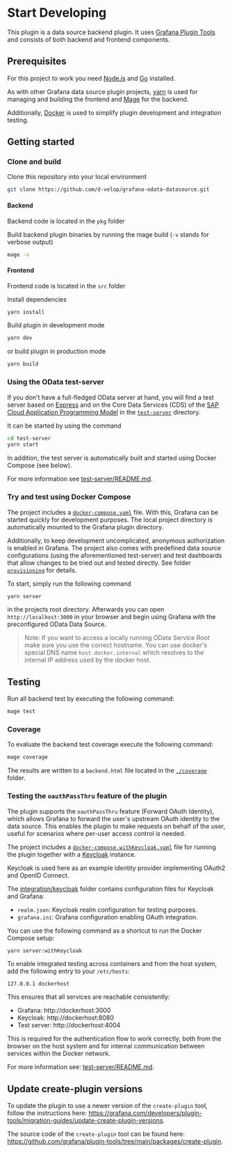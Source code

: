 # Start Developing
This plugin is a data source backend plugin. It uses [Grafana Plugin Tools](https://grafana.github.io/plugin-tools/) and
consists of both backend and frontend components.

## Prerequisites
For this project to work you need [Node.js](https://nodejs.org/en/) and [Go](https://go.dev) installed.

As with other Grafana data source plugin projects, [yarn](https://yarnpkg.com/) is used for managing and building the
frontend and [Mage](https://magefile.org) for the backend.

Additionally, [Docker](https://www.docker.com/) is used to simplify plugin development and integration testing.

## Getting started

### Clone and build
Clone this repository into your local environment
```bash
git clone https://github.com/d-velop/grafana-odata-datasource.git
```

#### Backend
Backend code is located in the `pkg` folder

Build backend plugin binaries by running the mage build (`-v` stands for verbose output)
```bash
mage -v
```

#### Frontend
Frontend code is located in the `src` folder

Install dependencies
```bash
yarn install
```

Build plugin in development mode
```bash
yarn dev
```

or build plugin in production mode
```bash
yarn build
```

### Using the OData test-server
If you don't have a full-fledged OData server at hand, you will find a test server based on
[Express](https://expressjs.com) and on the Core Data Services (CDS) of the
[SAP Cloud Application Programming Model](https://cap.cloud.sap/) in the [`test-server`](test-server) directory.

It can be started by using the command
```bash
cd test-server
yarn start 
```

In addition, the test server is automatically built and started using Docker Compose (see below).

For more information see [test-server/README.md](test-server/README.md).

### Try and test using Docker Compose
The project includes a [`docker-compose.yaml`](docker-compose.yaml) file. With this, Grafana can be started quickly for
development purposes. The local project directory is automatically mounted to the Grafana plugin directory.

Additionally, to keep development uncomplicated, anonymous authorization is enabled in Grafana. The project also comes
with predefined data source configurations (using the aforementioned test-server) and test dashboards that allow changes
to be tried out and tested directly. See folder [`provisioning`](provisioning) for details.

To start, simply run the following command
```bash
yarn server
```
in the projects root directory. Afterwards you can open `http://localhost:3000` in your browser and begin using Grafana
with the preconfigured OData Data Source.

> Note: If you want to access a locally running OData Service Root make sure you use the correct hostname. You can use
> docker's special DNS name `host.docker.internal` which resolves to the internal IP address used by the docker host.

## Testing

Run all backend test by executing the following command:

```bash
mage test
```

### Coverage

To evaluate the backend test coverage execute the following command:

```bash
mage coverage
```

The results are written to a `backend.html` file located in the [`./coverage`](./coverage) folder.

### Testing the `oauthPassThru` feature of the plugin

The plugin supports the `oauthPassThru` feature (Forward OAuth Identity), which allows Grafana to forward the user's
upstream OAuth identity to the data source. This enables the plugin to make requests on behalf of the user, useful for
scenarios where per-user access control is needed.

The project includes a [`docker-compose.withKeycloak.yaml`](docker-compose.withKeycloak.yaml) file for running the
plugin together with a [Keycloak](https://www.keycloak.org/) instance.

Keycloak is used here as an example identity provider implementing OAuth2 and OpenID Connect.

The [integration/keycloak](integration/keycloak) folder contains configuration files for Keycloak and Grafana:

- `realm.json`: Keycloak realm configuration for testing purposes.
- `grafana.ini`: Grafana configuration enabling OAuth integration.

You can use the following command as a shortcut to run the Docker Compose setup:
```bash
yarn server:withKeycloak
```

To enable integrated testing across containers and from the host system, add the following entry to your `/etc/hosts`:
```
127.0.0.1 dockerhost
```

This ensures that all services are reachable consistently:
* Grafana: http://dockerhost:3000
* Keycloak: http://dockerhost:8080
* Test server: http://dockerhost:4004

This is required for the authentication flow to work correctly, both from the browser on the host system and for
internal communication between services within the Docker network.

For more information see: [test-server/README.md](test-server/README.md).

## Update create-plugin versions
To update the plugin to use a newer version of the `create-plugin` tool, follow the instructions here:
<https://grafana.com/developers/plugin-tools/migration-guides/update-create-plugin-versions>.

The source code of the `create-plugin` tool can be found here:
<https://github.com/grafana/plugin-tools/tree/main/packages/create-plugin>.
